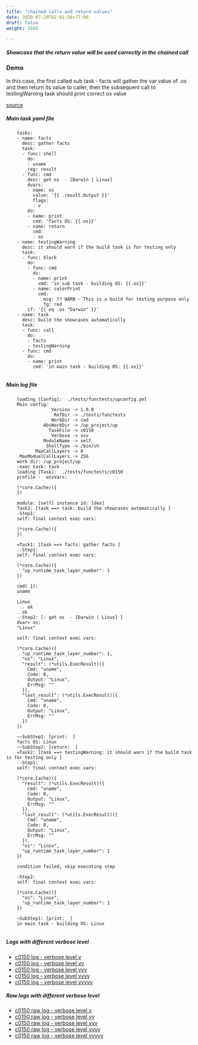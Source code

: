 ```yaml
---
title: "chained calls and return values"
date: 2020-07-20T02:01:56+77:00
draft: false
weight: 1600

---
```


##### Showcase that the return value will be used correctly in the chained call


### Demo


In this case, the first called sub task - facts will gather the var value of .os and then return its value to caller, then the subsequent call to testingWarning task should print correct os value








[source](https://github.com/upcmd/up/blob/master/tests/functests/c0150.yml)

##### Main task yaml file
```
    tasks:
    - name: facts
      desc: gather facts
      task:
      - func: shell
        do:
        - uname
        reg: result
      - func: cmd
        desc: get os  - [Darwin | Linux]
        dvars:
        - name: os
          value: '{{ .result.Output }}'
          flags:
          - v
        do:
        - name: print
          cmd: 'facts OS: {{.os}}'
        - name: return
          cmd:
          - os
    - name: testingWarning
      desc: it should warn if the build task is for testing only
      task:
      - func: block
        do:
        - func: cmd
          do:
          - name: print
            cmd: 'in sub task - building OS: {{.os}}'
          - name: colorPrint
            cmd:
              msg: ?? WARN - This is a build for testing purpose only
              fg: red
        if: '{{ eq .os "Darwin" }}'
    - name: task
      desc: build the showcases automatically
      task:
      - func: call
        do:
        - facts
        - testingWarning
      - func: cmd
        do:
        - name: print
          cmd: 'in main task - building OS: {{.os}}'
    
```
##### Main log file
```
    loading [Config]:  ./tests/functests/upconfig.yml
    Main config:
                 Version -> 1.0.0
                  RefDir -> ./tests/functests
                 WorkDir -> cwd
              AbsWorkDir -> /up_project/up
                TaskFile -> c0150
                 Verbose -> vvv
              ModuleName -> self
               ShellType -> /bin/sh
           MaxCallLayers -> 8
     MaxModuelCallLayers -> 256
    work dir: /up_project/up
    -exec task: task
    loading [Task]:  ./tests/functests/c0150
    profile -  envVars:
    
    (*core.Cache)({
    })
    
    module: [self] instance id: [dev]
    Task3: [task ==> task: build the showcases automatically ]
    -Step1:
    self: final context exec vars:
    
    (*core.Cache)({
    })
    
    =Task1: [task ==> facts: gather facts ]
    --Step1:
    self: final context exec vars:
    
    (*core.Cache)({
      "up_runtime_task_layer_number": 1
    })
    
    cmd( 1):
    uname
    
    Linux
     .. ok
    . ok
    --Step2: [: get os  - [Darwin | Linux] ]
    dvar> os:
    "Linux"
    
    self: final context exec vars:
    
    (*core.Cache)({
      "up_runtime_task_layer_number": 1,
      "os": "Linux",
      "result": (*utils.ExecResult)({
        Cmd: "uname",
        Code: 0,
        Output: "Linux",
        ErrMsg: ""
      }),
      "last_result": (*utils.ExecResult)({
        Cmd: "uname",
        Code: 0,
        Output: "Linux",
        ErrMsg: ""
      })
    })
    
    ~~SubStep1: [print:  ]
    facts OS: Linux
    ~~SubStep2: [return:  ]
    =Task2: [task ==> testingWarning: it should warn if the build task is for testing only ]
    --Step1:
    self: final context exec vars:
    
    (*core.Cache)({
      "result": (*utils.ExecResult)({
        Cmd: "uname",
        Code: 0,
        Output: "Linux",
        ErrMsg: ""
      }),
      "last_result": (*utils.ExecResult)({
        Cmd: "uname",
        Code: 0,
        Output: "Linux",
        ErrMsg: ""
      }),
      "os": "Linux",
      "up_runtime_task_layer_number": 1
    })
    
    condition failed, skip executing step 
    
    -Step2:
    self: final context exec vars:
    
    (*core.Cache)({
      "os": "Linux",
      "up_runtime_task_layer_number": 1
    })
    
    ~SubStep1: [print:  ]
    in main task - building OS: Linux
    
```


##### Logs with different verbose level
* [c0150 log - verbose level v](../../logs/c0150_v)
* [c0150 log - verbose level vv](../../logs/c0150_vv)
* [c0150 log - verbose level vvv](../../logs/c0150_vvvv)
* [c0150 log - verbose level vvvv](../../logs/c0150_vvvv)
* [c0150 log - verbose level vvvvv](../../logs/c0150_vvvvv)

##### Raw logs with different verbose level
* [c0150 raw log - verbose level v](../../reflogs/c0150_v.log)
* [c0150 raw log - verbose level vv](../../reflogs/c0150_vv.log)
* [c0150 raw log - verbose level vvv](../../reflogs/c0150_vvv.log)
* [c0150 raw log - verbose level vvvv](../../reflogs/c0150_vvvv.log)
* [c0150 raw log - verbose level vvvvv](../../reflogs/c0150_vvvvv.log)







